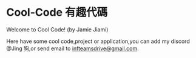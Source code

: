# Cool-Code 有趣代碼
Welcome to Cool Code! (by Jamie Jiami)

Here have some cool code,project or application,you can add my discord @Jing 狗,or send email to infteamsdrive@gmail.com.
